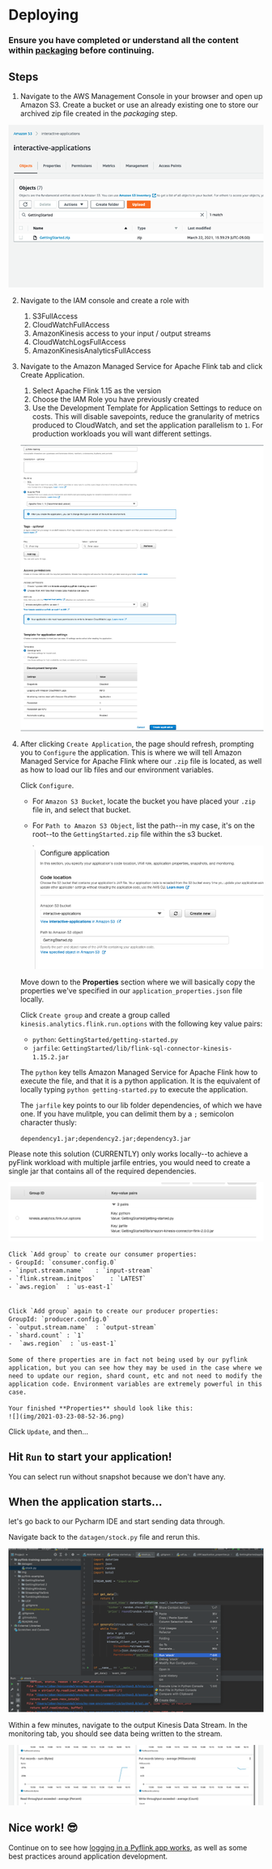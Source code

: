 # Deploying

### Ensure you have completed or understand all the content within [packaging](../packaging/) before continuing.

## Steps
 
1. Navigate to the AWS Management Console in your browser and open up Amazon S3. Create a bucket or use an already existing one to store our archived zip file created in the *packaging* step.

![](img/2021-03-22-15-42-51.png)

2. Navigate to the IAM console and create a role with
   1. S3FullAccess
   2. CloudWatchFullAccess
   3. AmazonKinesis access to your input / output streams
   4. CloudWatchLogsFullAccess
   5. AmazonKinesisAnalyticsFullAccess 

3. Navigate to the Amazon Managed Service for Apache Flink tab and click Create Application.
   1. Select Apache Flink 1.15 as the version
   2. Choose the IAM Role you have previously created
   3. Use the Development Template for Application Settings to reduce on costs. This will disable savepoints, reduce the granularity of metrics produced to CloudWatch, and set the application parallelism to `1`. For production workloads you will want different settings.

    ![](img/2021-03-22-15-50-59.png)

4. After clicking `Create Application`, the page should refresh, prompting you to `Configure` the application. This is where we will tell Amazon Managed Service for Apache Flink where our `.zip` file is located, as well as how to load our lib files and our environment variables.

    Click `Configure`.

    - For `Amazon S3 Bucket`, locate the bucket you have placed your `.zip` file in, and select that bucket.
    - For `Path to Amazon S3 Object`, list the path--in my case, it's on the root--to the `GettingStarted.zip` file within the s3 bucket.

        ![](img/2021-03-23-08-37-38.png)
    
    Move down to the **Properties** section where we will basically copy the properties we've specified in our `application_properties.json` file locally.

    Click `Create group` and create a group called `kinesis.analytics.flink.run.options` with the following key value pairs:
    - `python`: `GettingStarted/getting-started.py`
    - `jarfile`: `GettingStarted/lib/flink-sql-connector-kinesis-1.15.2.jar`

    The `python` key tells Amazon Managed Service for Apache Flink how to execute the file, and that it is a python application. It is the equivalent of locally typing `python getting-started.py` to execute the application.

    The `jarfile` key points to our lib folder dependencies, of which we have one. If you have mulitple, you can delimit them by a `;` semicolon character thusly:

    `dependency1.jar;dependency2.jar;dependency3.jar`

Please note this solution (CURRENTLY) only works locally--to achieve a pyFlink workload with multiple jarfile entries, you would need to create a single jar that contains all of the required dependencies.

![](img/2021-03-23-08-39-51.png)


    Click `Add group` to create our consumer properties:
    - GroupId: `consumer.config.0`
    - `input.stream.name`   : `input-stream`
    - `flink.stream.initpos`    : `LATEST`
    - `aws.region`  : `us-east-1`


    Click `Add group` again to create our producer properties:
    GroupId: `producer.config.0`
    - `output.stream.name`  : `output-stream`
    - `shard.count` : `1`
    -  `aws.region`  : `us-east-1`

    Some of there properties are in fact not being used by our pyflink application, but you can see how they may be used in the case where we need to update our region, shard count, etc and not need to modify the application code. Environment variables are extremely powerful in this case.

    Your finished **Properties** should look like this:
    ![](img/2021-03-23-08-52-36.png)



Click `Update`, and then...
## Hit `Run` to start your application!

You can select run without snapshot because we don't have any.



## When the application starts...
let's go back to our Pycharm IDE and start sending data through.

Navigate back to the `datagen/stock.py` file and rerun this.

![](img/2021-03-23-14-05-44.png)

Within a few minutes, navigate to the output Kinesis Data Stream. In the monitoring tab, you should see data being written to the stream.

![](img/2021-03-23-11-22-55.png)


## Nice work! 😎

Continue on to see how [logging in a Pyflink app works](../logging/), as well as some best practices around application development.
